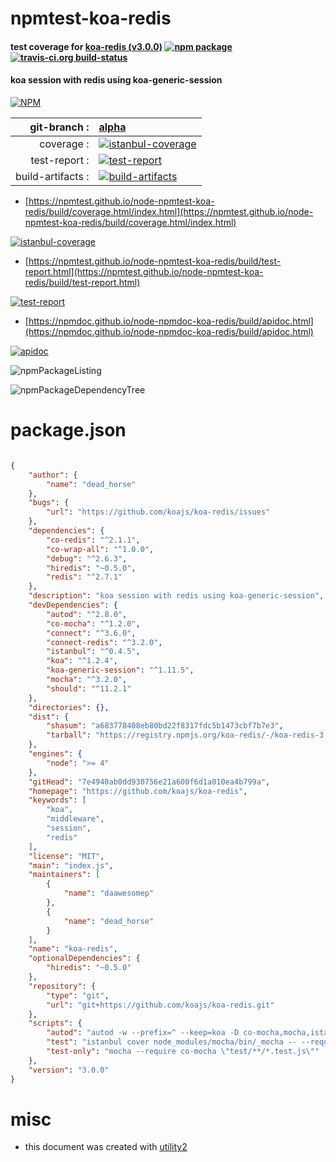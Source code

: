 # npmtest-koa-redis

#### test coverage for  [koa-redis (v3.0.0)](https://github.com/koajs/koa-redis)  [![npm package](https://img.shields.io/npm/v/npmtest-koa-redis.svg?style=flat-square)](https://www.npmjs.org/package/npmtest-koa-redis) [![travis-ci.org build-status](https://api.travis-ci.org/npmtest/node-npmtest-koa-redis.svg)](https://travis-ci.org/npmtest/node-npmtest-koa-redis)

#### koa session with redis using koa-generic-session

[![NPM](https://nodei.co/npm/koa-redis.png?downloads=true&downloadRank=true&stars=true)](https://www.npmjs.com/package/koa-redis)

| git-branch : | [alpha](https://github.com/npmtest/node-npmtest-koa-redis/tree/alpha)|
|--:|:--|
| coverage : | [![istanbul-coverage](https://npmtest.github.io/node-npmtest-koa-redis/build/coverage.badge.svg)](https://npmtest.github.io/node-npmtest-koa-redis/build/coverage.html/index.html)|
| test-report : | [![test-report](https://npmtest.github.io/node-npmtest-koa-redis/build/test-report.badge.svg)](https://npmtest.github.io/node-npmtest-koa-redis/build/test-report.html)|
| build-artifacts : | [![build-artifacts](https://npmtest.github.io/node-npmtest-koa-redis/glyphicons_144_folder_open.png)](https://github.com/npmtest/node-npmtest-koa-redis/tree/gh-pages/build)|

- [https://npmtest.github.io/node-npmtest-koa-redis/build/coverage.html/index.html](https://npmtest.github.io/node-npmtest-koa-redis/build/coverage.html/index.html)

[![istanbul-coverage](https://npmtest.github.io/node-npmtest-koa-redis/build/screenCapture.buildCi.browser.%252Ftmp%252Fbuild%252Fcoverage.lib.html.png)](https://npmtest.github.io/node-npmtest-koa-redis/build/coverage.html/index.html)

- [https://npmtest.github.io/node-npmtest-koa-redis/build/test-report.html](https://npmtest.github.io/node-npmtest-koa-redis/build/test-report.html)

[![test-report](https://npmtest.github.io/node-npmtest-koa-redis/build/screenCapture.buildCi.browser.%252Ftmp%252Fbuild%252Ftest-report.html.png)](https://npmtest.github.io/node-npmtest-koa-redis/build/test-report.html)

- [https://npmdoc.github.io/node-npmdoc-koa-redis/build/apidoc.html](https://npmdoc.github.io/node-npmdoc-koa-redis/build/apidoc.html)

[![apidoc](https://npmdoc.github.io/node-npmdoc-koa-redis/build/screenCapture.buildCi.browser.%252Ftmp%252Fbuild%252Fapidoc.html.png)](https://npmdoc.github.io/node-npmdoc-koa-redis/build/apidoc.html)

![npmPackageListing](https://npmtest.github.io/node-npmtest-koa-redis/build/screenCapture.npmPackageListing.svg)

![npmPackageDependencyTree](https://npmtest.github.io/node-npmtest-koa-redis/build/screenCapture.npmPackageDependencyTree.svg)



# package.json

```json

{
    "author": {
        "name": "dead_horse"
    },
    "bugs": {
        "url": "https://github.com/koajs/koa-redis/issues"
    },
    "dependencies": {
        "co-redis": "^2.1.1",
        "co-wrap-all": "^1.0.0",
        "debug": "^2.6.3",
        "hiredis": "~0.5.0",
        "redis": "^2.7.1"
    },
    "description": "koa session with redis using koa-generic-session",
    "devDependencies": {
        "autod": "^2.8.0",
        "co-mocha": "^1.2.0",
        "connect": "^3.6.0",
        "connect-redis": "^3.2.0",
        "istanbul": "^0.4.5",
        "koa": "^1.2.4",
        "koa-generic-session": "^1.11.5",
        "mocha": "^3.2.0",
        "should": "^11.2.1"
    },
    "directories": {},
    "dist": {
        "shasum": "a683778408eb80bd22f8317fdc5b1473cbf7b7e3",
        "tarball": "https://registry.npmjs.org/koa-redis/-/koa-redis-3.0.0.tgz"
    },
    "engines": {
        "node": ">= 4"
    },
    "gitHead": "7e4940ab0dd930756e21a600f6d1a010ea4b799a",
    "homepage": "https://github.com/koajs/koa-redis",
    "keywords": [
        "koa",
        "middleware",
        "session",
        "redis"
    ],
    "license": "MIT",
    "main": "index.js",
    "maintainers": [
        {
            "name": "daawesomep"
        },
        {
            "name": "dead_horse"
        }
    ],
    "name": "koa-redis",
    "optionalDependencies": {
        "hiredis": "~0.5.0"
    },
    "repository": {
        "type": "git",
        "url": "git+https://github.com/koajs/koa-redis.git"
    },
    "scripts": {
        "autod": "autod -w --prefix=^ --keep=koa -D co-mocha,mocha,istanbul,autod",
        "test": "istanbul cover node_modules/mocha/bin/_mocha -- --require co-mocha \"test/**/*.test.js\"",
        "test-only": "mocha --require co-mocha \"test/**/*.test.js\""
    },
    "version": "3.0.0"
}
```



# misc
- this document was created with [utility2](https://github.com/kaizhu256/node-utility2)
